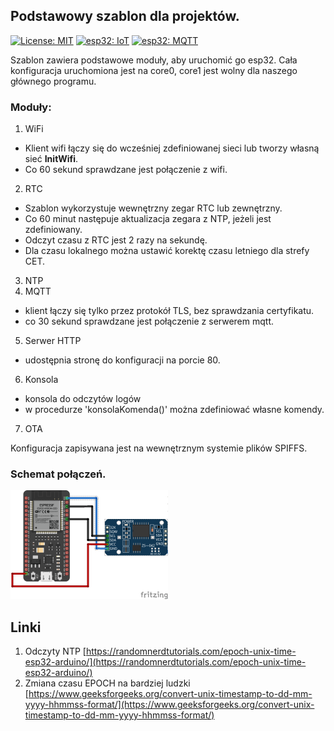 ## Podstawowy szablon dla projektów.
[![License: MIT](https://img.shields.io/badge/License-MIT-yellow.svg)](/Licensehttps://github.com/chakjer/Arduino/tree/testing/esp32_base_async_web)
[![esp32: IoT](https://img.shields.io/badge/esp32-IoT-red)]()
[![esp32: MQTT](https://img.shields.io/badge/esp32-MQTT-blue)]()

Szablon zawiera podstawowe moduły, aby uruchomić go esp32. Cała konfiguracja uruchomiona jest na core0, core1 jest wolny dla naszego głównego programu.
### Moduły:
1. WiFi
- Klient wifi łączy się do wcześniej zdefiniowanej sieci lub
tworzy własną sieć **InitWifi**.
- Co 60 sekund sprawdzane jest połączenie z wifi.
2. RTC
- Szablon wykorzystuje wewnętrzny zegar RTC lub zewnętrzny.
- Co 60 minut następuje aktualizacja zegara z NTP, jeżeli jest zdefiniowany.
- Odczyt czasu z RTC jest 2 razy na sekundę.
- Dla czasu lokalnego można ustawić korektę czasu letniego dla strefy CET.
3. NTP
4. MQTT
- klient łączy się tylko przez protokół TLS, bez sprawdzania certyfikatu.
- co 30 sekund sprawdzane jest połączenie z serwerem mqtt.
5. Serwer HTTP
- udostępnia stronę do konfiguracji na porcie 80.
6. Konsola
- konsola do odczytów logów
- w procedurze 'konsolaKomenda()' można zdefiniować własne komendy.
7. OTA

Konfiguracja zapisywana jest na wewnętrznym systemie plików SPIFFS.

### Schemat połączeń.

<img src="schemat.png" width=50% height=50%>

## Linki
1. Odczyty NTP [https://randomnerdtutorials.com/epoch-unix-time-esp32-arduino/](https://randomnerdtutorials.com/epoch-unix-time-esp32-arduino/)
2. Zmiana czasu EPOCH na bardziej ludzki [https://www.geeksforgeeks.org/convert-unix-timestamp-to-dd-mm-yyyy-hhmmss-format/](https://www.geeksforgeeks.org/convert-unix-timestamp-to-dd-mm-yyyy-hhmmss-format/)
